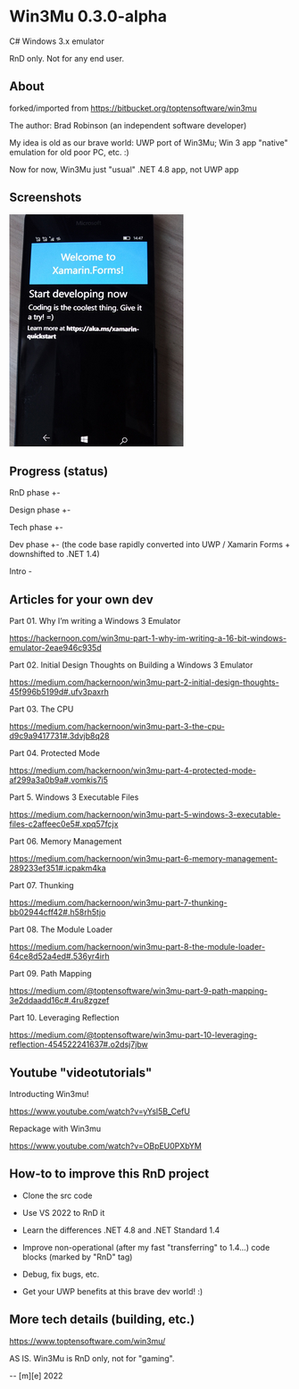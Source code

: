 # Win3Mu 0.3.0-alpha
C# Windows 3.x emulator

RnD only. Not for any end user.

## About
forked/imported from https://bitbucket.org/toptensoftware/win3mu

The author: Brad Robinson (an independent software developer)

My idea is old as our brave world: UWP port of Win3Mu; Win 3 app "native" emulation for old poor PC, etc. :) 

Now for now, Win3Mu just "usual" .NET 4.8 app, not UWP app 

## Screenshots
![Shot 1](Images/shot1.png)

## Progress (status)
RnD phase +-

Design phase +-

Tech phase +-

Dev phase +- (the code base rapidly converted into UWP / Xamarin Forms + downshifted to .NET 1.4)

Intro -

## Articles for your own dev
Part 01. Why I’m writing a Windows 3 Emulator

https://hackernoon.com/win3mu-part-1-why-im-writing-a-16-bit-windows-emulator-2eae946c935d

Part 02. Initial Design Thoughts on Building a Windows 3 Emulator

https://medium.com/hackernoon/win3mu-part-2-initial-design-thoughts-45f996b5199d#.ufv3paxrh

Part 03. The CPU

https://medium.com/hackernoon/win3mu-part-3-the-cpu-d9c9a9417731#.3dvjb8q28

Part 04. Protected Mode

https://medium.com/hackernoon/win3mu-part-4-protected-mode-af299a3a0b9a#.vomkis7i5

Part 5. Windows 3 Executable Files

https://medium.com/hackernoon/win3mu-part-5-windows-3-executable-files-c2affeec0e5#.xpq57fcjx

Part 06. Memory Management

https://medium.com/hackernoon/win3mu-part-6-memory-management-289233ef351#.icpakm4ka

Part 07. Thunking

https://medium.com/hackernoon/win3mu-part-7-thunking-bb02944cff42#.h58rh5tjo

Part 08. The Module Loader

https://medium.com/hackernoon/win3mu-part-8-the-module-loader-64ce8d52a4ed#.536yr4irh

Part 09. Path Mapping

https://medium.com/@toptensoftware/win3mu-part-9-path-mapping-3e2ddaadd16c#.4ru8zgzef

Part 10. Leveraging Reflection

https://medium.com/@toptensoftware/win3mu-part-10-leveraging-reflection-454522241637#.o2dsj7jbw

## Youtube "videotutorials"

Introducting Win3mu!

https://www.youtube.com/watch?v=yYsl5B_CefU

Repackage with Win3mu

https://www.youtube.com/watch?v=OBpEU0PXbYM


## How-to to improve this RnD project

- Clone the src code

- Use VS 2022 to RnD it

- Learn the differences .NET 4.8 and .NET Standard 1.4

- Improve non-operational (after my fast "transferring" to 1.4...) code blocks (marked by "RnD" tag)

- Debug, fix bugs, etc. 

- Get your UWP benefits at this brave dev world! :)



## More tech details (building, etc.)

https://www.toptensoftware.com/win3mu/



AS IS. Win3Mu is RnD only, not for "gaming". 


-- [m][e] 2022


